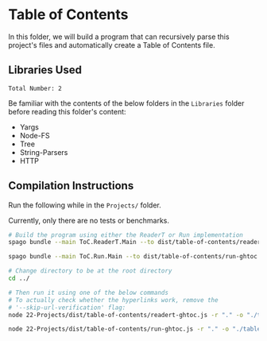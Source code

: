 # Table of Contents

In this folder, we will build a program that can recursively parse this project's files and automatically create a Table of Contents file.

## Libraries Used

`Total Number: 2`

Be familiar with the contents of the below folders in the `Libraries` folder before reading this folder's content:
- Yargs
- Node-FS
- Tree
- String-Parsers
- HTTP

## Compilation Instructions

Run the following while in the `Projects/` folder.

Currently, only there are no tests or benchmarks.

```bash
# Build the program using either the ReaderT or Run implementation
spago bundle --main ToC.ReaderT.Main --to dist/table-of-contents/readert-ghtoc.js

spago bundle --main ToC.Run.Main --to dist/table-of-contents/run-ghtoc.js

# Change directory to be at the root directory
cd ../

# Then run it using one of the below commands
# To actually check whether the hyperlinks work, remove the
# '--skip-url-verification' flag:
node 22-Projects/dist/table-of-contents/readert-ghtoc.js -r "." -o "./table-of-contents.md" --log-level "info" --skip-url-verification

node 22-Projects/dist/table-of-contents/run-ghtoc.js -r "." -o "./table-of-contents.md" --log-level "info" --skip-url-verification
```
